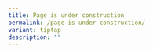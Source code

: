 ```yaml
---
title: Page is under construction
permalink: /page-is-under-construction/
variant: tiptap
description: ""
---
```

